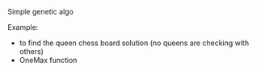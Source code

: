 Simple genetic algo 

Example: 
   - to find the queen chess board solution (no queens are checking with others)
   - OneMax function
